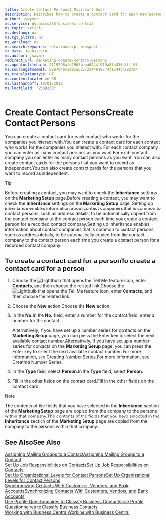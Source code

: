 ```yaml
---
title: Create Contact Persons| Microsoft Docs
description: Describes how to create a contact card for each new person or prospect you interact with or have a business relationship with.
author: jswymer
ms.service: dynamics365-business-central
ms.topic: article
ms.devlang: na
ms.tgt_pltfrm: na
ms.workload: na
ms.search.keywords: relationship, prospect
ms.date: 10/01/2019
ms.author: jswymer
redirect_url: marketing-create-contact-persons
ms.openlocfilehash: 2119798afd1963beba0444f919a8fa330d3fff0f
ms.sourcegitcommit: 02e704bc3e01d62072144919774f1244c42827e4
ms.translationtype: HT
ms.contentlocale: en-GB
ms.lasthandoff: 10/01/2019
ms.locfileid: "2309203"
---
```

# <a name="create-contact-persons"></a><span data-ttu-id="c2f30-103">Create Contact Persons</span><span class="sxs-lookup"><span data-stu-id="c2f30-103">Create Contact Persons</span></span>
<span data-ttu-id="c2f30-104">You can create a contact card for each contact who works for the companies you interact with.</span><span class="sxs-lookup"><span data-stu-id="c2f30-104">You can create a contact card for each contact who works for the companies you interact with.</span></span> <span data-ttu-id="c2f30-105">For each contact company you can enter as many contact persons as you want.</span><span class="sxs-lookup"><span data-stu-id="c2f30-105">For each contact company you can enter as many contact persons as you want.</span></span> <span data-ttu-id="c2f30-106">You can also create contact cards for the persons that you want to record as independent.</span><span class="sxs-lookup"><span data-stu-id="c2f30-106">You can also create contact cards for the persons that you want to record as independent.</span></span>

> [!TIP]  
>   <span data-ttu-id="c2f30-107">Before creating a contact, you may want to check the **Inheritance** settings on the **Marketing Setup** page.</span><span class="sxs-lookup"><span data-stu-id="c2f30-107">Before creating a contact, you may want to check the **Inheritance** settings on the **Marketing Setup** page.</span></span> <span data-ttu-id="c2f30-108">Setting up inheritance enables information about contact companies that is common to contact persons, such as address details, to be automatically copied from the contact company to the contact person each time you create a contact person for a recorded contact company.</span><span class="sxs-lookup"><span data-stu-id="c2f30-108">Setting up inheritance enables information about contact companies that is common to contact persons, such as address details, to be automatically copied from the contact company to the contact person each time you create a contact person for a recorded contact company.</span></span>

## <a name="to-create-a-contact-card-for-a-person"></a><span data-ttu-id="c2f30-109">To create a contact card for a person</span><span class="sxs-lookup"><span data-stu-id="c2f30-109">To create a contact card for a person</span></span>
1. <span data-ttu-id="c2f30-110">Choose the ![Lightbulb that opens the Tell Me feature](media/ui-search/search_small.png "Tell me what you want to do") icon, enter **Contacts**, and then choose the related link.</span><span class="sxs-lookup"><span data-stu-id="c2f30-110">Choose the ![Lightbulb that opens the Tell Me feature](media/ui-search/search_small.png "Tell me what you want to do") icon, enter **Contacts**, and then choose the related link.</span></span>
2. <span data-ttu-id="c2f30-111">Choose the **New** action.</span><span class="sxs-lookup"><span data-stu-id="c2f30-111">Choose the **New** action.</span></span>
3. <span data-ttu-id="c2f30-112">In the **No.**</span><span class="sxs-lookup"><span data-stu-id="c2f30-112">In the **No.**</span></span> <span data-ttu-id="c2f30-113">field, enter a number for the contact.</span><span class="sxs-lookup"><span data-stu-id="c2f30-113">field, enter a number for the contact.</span></span>

    <span data-ttu-id="c2f30-114">Alternatively, if you have set up a number series for contacts on the **Marketing Setup** page, you can press the Enter key to select the next available contact number.</span><span class="sxs-lookup"><span data-stu-id="c2f30-114">Alternatively, if you have set up a number series for contacts on the **Marketing Setup** page, you can press the Enter key to select the next available contact number.</span></span> <span data-ttu-id="c2f30-115">For more information, see [Creating Number Series](ui-create-number-series.md).</span><span class="sxs-lookup"><span data-stu-id="c2f30-115">For more information, see [Creating Number Series](ui-create-number-series.md).</span></span>
4. <span data-ttu-id="c2f30-116">In the **Type** field, select **Person**.</span><span class="sxs-lookup"><span data-stu-id="c2f30-116">In the **Type** field, select **Person**.</span></span>
5. <span data-ttu-id="c2f30-117">Fill in the other fields on the contact card.</span><span class="sxs-lookup"><span data-stu-id="c2f30-117">Fill in the other fields on the contact card.</span></span>

> [!NOTE]  
>   <span data-ttu-id="c2f30-118">The contents of the fields that you have selected in the **Inheritance** section of the **Marketing Setup** page are copied from the company to the persons within that company.</span><span class="sxs-lookup"><span data-stu-id="c2f30-118">The contents of the fields that you have selected in the **Inheritance** section of the **Marketing Setup** page are copied from the company to the persons within that company.</span></span>

## <a name="see-also"></a><span data-ttu-id="c2f30-119">See Also</span><span class="sxs-lookup"><span data-stu-id="c2f30-119">See Also</span></span>
[<span data-ttu-id="c2f30-120">Assigning Mailing Groups to a Contact</span><span class="sxs-lookup"><span data-stu-id="c2f30-120">Assigning Mailing Groups to a Contact</span></span>](marketing-mailing-groups.md#AssignMailGroupContact)  
[<span data-ttu-id="c2f30-121">Set Up Job Responsibilities on Contacts</span><span class="sxs-lookup"><span data-stu-id="c2f30-121">Set Up Job Responsibilities on Contacts</span></span>](marketing-job-responsibilities.md)  
[<span data-ttu-id="c2f30-122">Set Up Organizational Levels for Contact Persons</span><span class="sxs-lookup"><span data-stu-id="c2f30-122">Set Up Organizational Levels for Contact Persons</span></span>](marketing-organizational-levels.md)  
[<span data-ttu-id="c2f30-123">Synchronizing Contacts With Customers, Vendors, and Bank Accounts</span><span class="sxs-lookup"><span data-stu-id="c2f30-123">Synchronizing Contacts With Customers, Vendors, and Bank Accounts</span></span>](marketing-synchronize-contacts-customers-vendors-bank-accounts.md)  
[<span data-ttu-id="c2f30-124">Use Profile Questionnaires to Classify Business Contacts</span><span class="sxs-lookup"><span data-stu-id="c2f30-124">Use Profile Questionnaires to Classify Business Contacts</span></span>](marketing-create-contact-profile-questionnaire.md)  
[<span data-ttu-id="c2f30-125">Working with Business Central</span><span class="sxs-lookup"><span data-stu-id="c2f30-125">Working with Business Central</span></span>](ui-work-product.md)  
